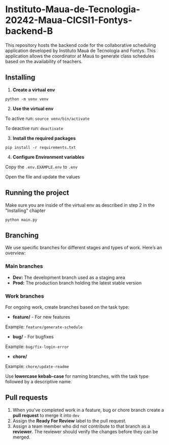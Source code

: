 # Instituto-Maua-de-Tecnologia-20242-Maua-CICSI1-Fontys-backend-B
This repository hosts the backend code for the collaborative scheduling application developed by Instituto Mauá de Tecnologia and Fontys. This application allows the coordinator at Mauá to generate class schedules based on the availability of teachers.

## Installing
1. **Create a virtual env**

`python -m venv venv`

2. **Use the virtual env**

To active run: `source venv/bin/activate`

To deactive run: `deactivate`

3. **Install the required packages**

`pip install -r requirements.txt`

4. **Configure Environment variables**

Copy the `.env.EXAMPLE.env` to `.env` 

Open the file and update the values

## Running the project
Make sure you are inside of the virtual env as described in step 2 in the "Installing" chapter

`python main.py`

## Branching
We use specific branches for different stages and types of work. Here’s an overview:

### Main branches
- **Dev:** The development branch used as a staging area
- **Prod:**  The production branch holding the latest stable version

### Work branches
For ongoing work, create branches based on the task type:

- **feature/** - For new features

Example: `feature/generate-schedule`
- **bug/** - For bugfixes

Example: `bug/fix-login-error`
- **chore/**

Example: `chore/update-readme`

Use **lowercase kebab-case** for naming branches, with the task type followed by a descriptive name.

## Pull requests
1. When you've completed work in a feature, bug or chore branch create a **pull request** to merge it into `dev`
2. Assign the **Ready For Review** label to the pull request.
3. Assign a team member who did not contribute to that branch as a **reviewer**. The reviewer should verify the changes before they can be merged.

